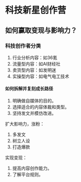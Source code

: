 # 科技新星创作营
## 如何赢取变现与影响力？
### 科技创作者分类
1. 行业分析内容：如36氪
2. 流量型内容：如AI财经社
3. 卖货型内容：如发明迷
4. 实操型内容：如电气电工技术

#### 如何拆解并复刻成长路径
1. 明确做自媒体的目的。
2. 选择适合的内容体裁和类型。
3. 坚持发文并模仿改进。

扩大影响力，涨粉：
1. 多发文
2. 树立人设
3. 打造爆款

实现变现：
1. 提高内容创作能力。
2. 了解平台规则。
